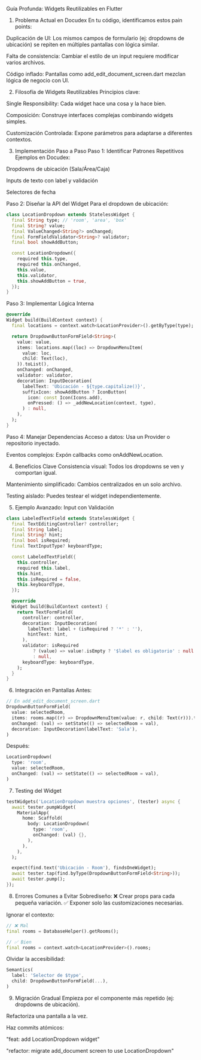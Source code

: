 Guía Profunda: Widgets Reutilizables en Flutter
1. Problema Actual en Docudex
En tu código, identificamos estos pain points:

Duplicación de UI: Los mismos campos de formulario (ej: dropdowns de ubicación) se repiten en múltiples pantallas con lógica similar.

Falta de consistencia: Cambiar el estilo de un input requiere modificar varios archivos.

Código inflado: Pantallas como add_edit_document_screen.dart mezclan lógica de negocio con UI.

2. Filosofía de Widgets Reutilizables
Principios clave:

Single Responsibility: Cada widget hace una cosa y la hace bien.

Composición: Construye interfaces complejas combinando widgets simples.

Customización Controlada: Expone parámetros para adaptarse a diferentes contextos.

3. Implementación Paso a Paso
Paso 1: Identificar Patrones Repetitivos
Ejemplos en Docudex:

Dropdowns de ubicación (Sala/Área/Caja)

Inputs de texto con label y validación

Selectores de fecha

Paso 2: Diseñar la API del Widget
Para el dropdown de ubicación:

```dart
class LocationDropdown extends StatelessWidget {
  final String type; // 'room', 'area', 'box'
  final String? value;
  final ValueChanged<String?> onChanged;
  final FormFieldValidator<String>? validator;
  final bool showAddButton;

  const LocationDropdown({
    required this.type,
    required this.onChanged,
    this.value,
    this.validator,
    this.showAddButton = true,
  });
}
```

Paso 3: Implementar Lógica Interna

```dart
@override
Widget build(BuildContext context) {
  final locations = context.watch<LocationProvider>().getByType(type);

  return DropdownButtonFormField<String>(
    value: value,
    items: locations.map((loc) => DropdownMenuItem(
      value: loc,
      child: Text(loc),
    )).toList(),
    onChanged: onChanged,
    validator: validator,
    decoration: InputDecoration(
      labelText: 'Ubicación - ${type.capitalize()}',
      suffixIcon: showAddButton ? IconButton(
        icon: const Icon(Icons.add),
        onPressed: () => _addNewLocation(context, type),
      ) : null,
    ),
  );
}
```

Paso 4: Manejar Dependencias
Acceso a datos: Usa un Provider o repositorio inyectado.

Eventos complejos: Expón callbacks como onAddNewLocation.

4. Beneficios Clave
Consistencia visual: Todos los dropdowns se ven y comportan igual.

Mantenimiento simplificado: Cambios centralizados en un solo archivo.

Testing aislado: Puedes testear el widget independientemente.

5. Ejemplo Avanzado: Input con Validación

```dart
class LabeledTextField extends StatelessWidget {
  final TextEditingController? controller;
  final String label;
  final String? hint;
  final bool isRequired;
  final TextInputType? keyboardType;

  const LabeledTextField({
    this.controller,
    required this.label,
    this.hint,
    this.isRequired = false,
    this.keyboardType,
  });

  @override
  Widget build(BuildContext context) {
    return TextFormField(
      controller: controller,
      decoration: InputDecoration(
        labelText: label + (isRequired ? '*' : ''),
        hintText: hint,
      ),
      validator: isRequired 
          ? (value) => value!.isEmpty ? '$label es obligatorio' : null
          : null,
      keyboardType: keyboardType,
    );
  }
}
```

6. Integración en Pantallas
Antes:

```dart
// En add_edit_document_screen.dart
DropdownButtonFormField(
  value: selectedRoom,
  items: rooms.map((r) => DropdownMenuItem(value: r, child: Text(r))).toList(),
  onChanged: (val) => setState(() => selectedRoom = val),
  decoration: InputDecoration(labelText: 'Sala'),
)
```

Después:

```dart
LocationDropdown(
  type: 'room',
  value: selectedRoom,
  onChanged: (val) => setState(() => selectedRoom = val),
)
```

7. Testing del Widget

```dart
testWidgets('LocationDropdown muestra opciones', (tester) async {
  await tester.pumpWidget(
    MaterialApp(
      home: Scaffold(
        body: LocationDropdown(
          type: 'room',
          onChanged: (val) {},
        ),
      ),
    ),
  );

  expect(find.text('Ubicación - Room'), findsOneWidget);
  await tester.tap(find.byType(DropdownButtonFormField<String>));
  await tester.pump();
});
```

8. Errores Comunes a Evitar
Sobrediseño:
❌ Crear props para cada pequeña variación.
✅ Exponer solo las customizaciones necesarias.

Ignorar el contexto:

```dart
// ❌ Mal
final rooms = DatabaseHelper().getRooms();

// ✅ Bien
final rooms = context.watch<LocationProvider>().rooms;
```

Olvidar la accesibilidad:

```dart
Semantics(
  label: 'Selector de $type',
  child: DropdownButtonFormField(...),
)
```

9. Migración Gradual
Empieza por el componente más repetido (ej: dropdowns de ubicación).

Refactoriza una pantalla a la vez.

Haz commits atómicos:

"feat: add LocationDropdown widget"

"refactor: migrate add_document screen to use LocationDropdown"

